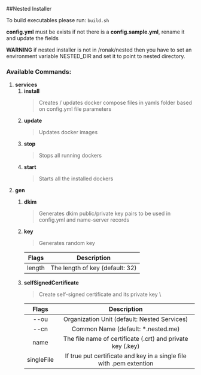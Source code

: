 ##Nested Installer

To build executables please run: `build.sh`

**config.yml** must be exists if not there is a __**config.sample.yml**__,
rename it and update the fields

**WARNING** if nested installer is not in /ronak/nested then you have to set an environment
variable NESTED_DIR and set it to point to nested directory.

### Available Commands:

1. **services**
    1. __install__          
        > Creates / updates docker compose files in yamls folder based on config.yml file parameters
    2. __update__            
        > Updates docker images
    3. __stop__              
        > Stops all running dockers
    4. __start__             
        > Starts all the installed dockers
2. **gen**
    1. __dkim__
        > Generates dkim public/private key pairs to be used in config.yml and name-server records
    2. __key__                     
        > Generates random key
        
        |Flags|Description|
        |:---:|:---:|
        | length | The length of key (default: 32) |
        
    3.  __selfSignedCertificate__   
        > Create self-signed certificate and its private key \
        
        |Flags|Description|
        |:---:|:---:|
        | --ou | Organization Unit (default: Nested Services) |
        | --cn | Common Name (default: *.nested.me) |
        | name | The file name of certificate (.crt) and private key (.key) |
        | singleFile | If true put certificate and key in a single file with .pem extention |
       
            
